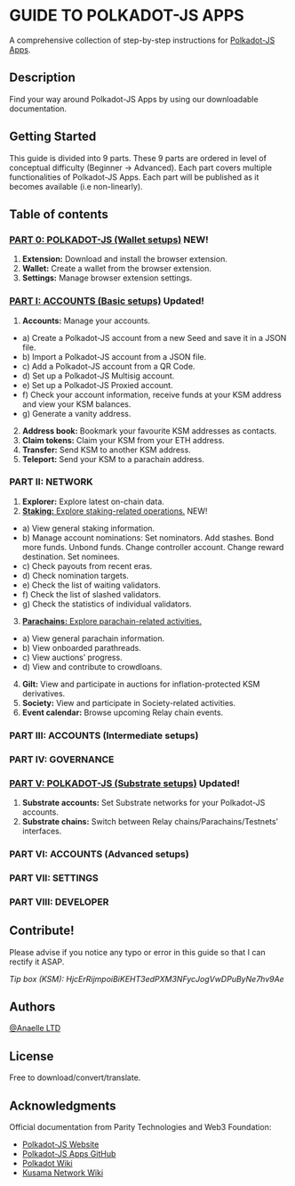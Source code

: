 # GUIDE TO POLKADOT-JS APPS

A comprehensive collection of step-by-step instructions for [Polkadot-JS Apps](https://polkadot.js.org/apps/#/accounts).

## Description

Find your way around Polkadot-JS Apps by using our downloadable documentation.

## Getting Started
This guide is divided into 9 parts.
These 9 parts are ordered in level of conceptual difficulty (Beginner -> Advanced).
Each part covers multiple functionalities of Polkadot-JS Apps.
Each part will be published as it becomes available (i.e non-linearly).


## Table of contents

### [PART 0: POLKADOT-JS (Wallet setups)](https://github.com/anaelleltd/polkadotjs-apps-guide/blob/main/0.PolkadotJS%20(Wallet).pdf) NEW!
1.	**Extension:** Download and install the browser extension.
2.	**Wallet:** Create a wallet from the browser extension.
3.	**Settings:** Manage browser extension settings.

### [PART I: ACCOUNTS (Basic setups)](https://github.com/anaelleltd/polkadotjs-apps-guide/blob/main/1.Accounts%20(Basic).pdf) Updated!
1.	**Accounts:** Manage your accounts.
- a) Create a Polkadot-JS account from a new Seed and save it in a JSON file.
- b) Import a Polkadot-JS account from a JSON file.
- c) Add a Polkadot-JS account from a QR Code.
- d) Set up a Polkadot-JS Multisig account.
- e) Set up a Polkadot-JS Proxied account.
- f) Check your account information, receive funds at your KSM address and view your KSM balances.
- g) Generate a vanity address.
2.	**Address book:** Bookmark your favourite KSM addresses as contacts.
3.	**Claim tokens:** Claim your KSM from your ETH address.
4.	**Transfer:** Send KSM to another KSM address.
5.	**Teleport:** Send your KSM to a parachain address.

### PART II: NETWORK
1.	**Explorer:** Explore latest on-chain data.
2.	[**Staking:** Explore staking-related operations.](https://github.com/anaelleltd/polkadotjs-apps-guide/blob/main/2.2.Network.pdf) NEW!
- a) View general staking information.
- b) Manage account nominations:
Set nominators.
Add stashes.
Bond more funds.
Unbond funds.
Change controller account.
Change reward destination.
Set nominees.
- c) Check payouts from recent eras.
- d) Check nomination targets.
- e) Check the list of waiting validators.
- f) Check the list of slashed validators.
- g) Check the statistics of individual validators.
3.	[**Parachains:** Explore parachain-related activities.](https://github.com/anaelleltd/polkadotjs-apps-guide/blob/main/2.3.Network.pdf)
- a) View general parachain information.
- b) View onboarded parathreads.
- c) View auctions’ progress.
- d) View and contribute to crowdloans.
4.	**Gilt:** View and participate in auctions for inflation-protected KSM derivatives. 
5.	**Society:** View and participate in Society-related activities.
6.	**Event calendar:** Browse upcoming Relay chain events.


### PART III: ACCOUNTS (Intermediate setups)

### PART IV: GOVERNANCE

### [PART V: POLKADOT-JS (Substrate setups)](https://github.com/anaelleltd/polkadotjs-apps-guide/blob/main/5.PolkadotJS%20(Substrate).pdf) Updated!
1.	**Substrate accounts:** Set Substrate networks for your Polkadot-JS accounts. 
2.	**Substrate chains:** Switch between Relay chains/Parachains/Testnets’ interfaces.

### PART VI: ACCOUNTS (Advanced setups)

### PART VII: SETTINGS

### PART VIII: DEVELOPER


## Contribute!

Please advise if you notice any typo or error in this guide so that I can rectify it ASAP.

*Tip box (KSM): HjcErRijmpoiBiKEHT3edPXM3NFycJogVwDPuByNe7hv9Ae*

## Authors

[@Anaelle LTD](https://t.me/AnaelleLTD)

## License

Free to download/convert/translate.

## Acknowledgments

Official documentation from Parity Technologies and Web3 Foundation:
* [Polkadot-JS Website](https://polkadot.js.org/docs/ )
* [Polkadot-JS Apps GitHub](https://github.com/polkadot-js/apps)
* [Polkadot Wiki](https://wiki.polkadot.network/)
* [Kusama Network Wiki](https://guide.kusama.network/docs/contributing/)
